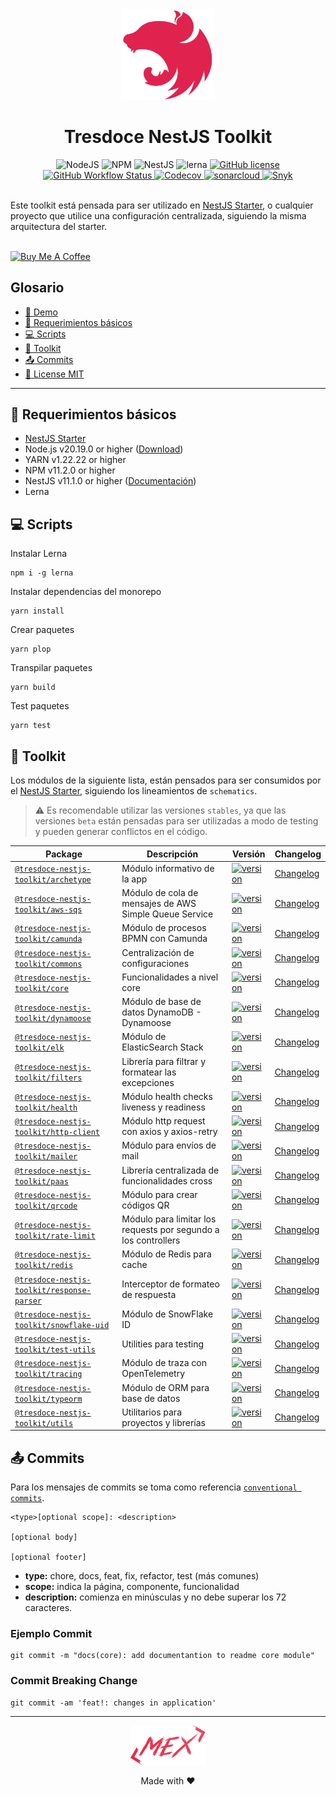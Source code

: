 <div align="center">
    <img alt="nestjs-logo" width="150" height="auto" src="https://raw.githubusercontent.com/tresdoce/tresdoce-nestjs-toolkit/master/.readme-static/iso-nestjs.svg" />
    <h1>Tresdoce NestJS Toolkit</h1>
</div>

<div align="center">
    <img src="https://img.shields.io/static/v1.svg?style=flat&label=NodeJS&message=v20.19.0&labelColor=339933&color=757575&logoColor=FFFFFF&logo=Node.js" alt="NodeJS"/>
    <img src="https://img.shields.io/static/v1.svg?style=flat&label=NPM&message=v11.2.0&labelColor=CB3837&logoColor=FFFFFF&color=757575&logo=npm" alt="NPM"/>
    <img src="https://img.shields.io/static/v1.svg?style=flat&label=NestJS&message=v11.1.0&labelColor=E0234E&logoColor=FFFFFF&color=757575&logo=Nestjs" alt="NestJS"/>
    <img src="https://img.shields.io/badge/maintained%20with-lerna-cc00ff.svg" alt="lerna">
    <a href="./license.md">
        <img src="https://img.shields.io/github/license/tresdoce/tresdoce-nestjs-toolkit?style=flat" alt="GitHub license" >
    </a>
    <br/>
    <a href="https://github.com/tresdoce/tresdoce-nestjs-toolkit/actions/workflows/master.yml" target="_blank">
        <img alt="GitHub Workflow Status" src="https://github.com/tresdoce/tresdoce-nestjs-toolkit/actions/workflows/master.yml/badge.svg?branch=master">
    </a>
    <a href="https://app.codecov.io/gh/tresdoce/tresdoce-nestjs-toolkit/" target="_blank">
        <img alt="Codecov" src="https://img.shields.io/codecov/c/github/tresdoce/tresdoce-nestjs-toolkit?logoColor=FFFFFF&logo=Codecov&labelColor=#F01F7A">
    </a>
    <a href="https://sonarcloud.io/summary/new_code?id=tresdoce_tresdoce-nestjs-toolkit" target="_blank">  
        <img src="https://sonarcloud.io/api/project_badges/measure?project=tresdoce_tresdoce-nestjs-toolkit&metric=alert_status" alt="sonarcloud">
    </a>
    <a href="https://snyk.io/test/github/tresdoce/tresdoce-nestjs-toolkit" target="_blank">
        <img src="https://snyk.io/test/github/tresdoce/tresdoce-nestjs-toolkit/badge.svg" alt="Snyk">
    </a>
    <br/> 
</div>
<br>

Este toolkit está pensada para ser utilizado en [NestJS Starter](https://github.com/rudemex/nestjs-starter), o cualquier
proyecto que utilice una configuración centralizada, siguiendo la misma arquitectura del starter.

<br>
<div>
    <a href="https://www.buymeacoffee.com/rudemex" target="_blank"><img src="https://cdn.buymeacoffee.com/buttons/v2/default-yellow.png" alt="Buy Me A Coffee" style="height: 40px !important;" ></a>
</div>

## Glosario

- [🥳 Demo](https://nestjs-starter.tresdoce.com.ar/v1/docs)
- [📝 Requerimientos básicos](#basic-requirements)
- [💻 Scripts](#scripts)
- [🧰 Toolkit](#toolkit)
- [📤 Commits](#commits)
- [📜 License MIT](license.md)
<!-- - [📊 Test Reports](https://tresdoce.github.io/tresdoce-nestjs-toolkit/mochawesome-report) -->

---

<a name="basic-requirements"></a>

## 📝 Requerimientos básicos

- [NestJS Starter](https://github.com/rudemex/nestjs-starter)
- Node.js v20.19.0 or higher ([Download](https://nodejs.org/es/download/))
- YARN v1.22.22 or higher
- NPM v11.2.0 or higher
- NestJS v11.1.0 or higher ([Documentación](https://nestjs.com/))
- Lerna

<a name="scripts"></a>

## 💻 Scripts

Instalar Lerna

```
npm i -g lerna
```

Instalar dependencias del monorepo

```
yarn install
```

Crear paquetes

```
yarn plop
```

Transpilar paquetes

```
yarn build
```

Test paquetes

```
yarn test
```

<a name="toolkit"></a>

## 🧰 Toolkit

Los módulos de la siguiente lista, están pensados para ser consumidos por
el [NestJS Starter](https://github.com/rudemex/nestjs-starter), siguiendo los lineamientos de `schematics`.

> ⚠️ Es recomendable utilizar las versiones `stables`, ya que las versiones `beta` están pensadas para ser utilizadas a modo de testing y pueden generar conflictos en el código.

| Package                                                                  | Descripción                                                    | Versión                                                                                                                                                         | Changelog                                            |
|--------------------------------------------------------------------------|----------------------------------------------------------------|-----------------------------------------------------------------------------------------------------------------------------------------------------------------|------------------------------------------------------|
| [`@tresdoce-nestjs-toolkit/archetype`](./packages/archetype)             | Módulo informativo de la app                                   | [![version](https://img.shields.io/npm/v/@tresdoce-nestjs-toolkit/archetype.svg)](https://www.npmjs.com/package/@tresdoce-nestjs-toolkit/archetype)             | [Changelog](./packages/archetype/CHANGELOG.md)       |
| [`@tresdoce-nestjs-toolkit/aws-sqs`](./packages/aws-sqs)                 | Módulo de cola de mensajes de AWS Simple Queue Service         | [![version](https://img.shields.io/npm/v/@tresdoce-nestjs-toolkit/aws-sqs.svg)](https://www.npmjs.com/package/@tresdoce-nestjs-toolkit/aws-sqs)                 | [Changelog](./packages/aws-sqs/CHANGELOG.md)         |
| [`@tresdoce-nestjs-toolkit/camunda`](./packages/camunda)                 | Módulo de procesos BPMN con Camunda                            | [![version](https://img.shields.io/npm/v/@tresdoce-nestjs-toolkit/camunda.svg)](https://www.npmjs.com/package/@tresdoce-nestjs-toolkit/camunda)                 | [Changelog](./packages/camunda/CHANGELOG.md)         |
| [`@tresdoce-nestjs-toolkit/commons`](./packages/commons)                 | Centralización de configuraciones                              | [![version](https://img.shields.io/npm/v/@tresdoce-nestjs-toolkit/commons.svg)](https://www.npmjs.com/package/@tresdoce-nestjs-toolkit/commons)                 | [Changelog](./packages/commons/CHANGELOG.md)         |
| [`@tresdoce-nestjs-toolkit/core`](./packages/core)                       | Funcionalidades a nivel core                                   | [![version](https://img.shields.io/npm/v/@tresdoce-nestjs-toolkit/core.svg)](https://www.npmjs.com/package/@tresdoce-nestjs-toolkit/core)                       | [Changelog](./packages/core/CHANGELOG.md)            |
| [`@tresdoce-nestjs-toolkit/dynamoose`](./packages/dynamoose)             | Módulo de base de datos DynamoDB - Dynamoose                   | [![version](https://img.shields.io/npm/v/@tresdoce-nestjs-toolkit/dynamoose.svg)](https://www.npmjs.com/package/@tresdoce-nestjs-toolkit/dynamoose)             | [Changelog](packages/dynamoose/CHANGELOG.md)         |
| [`@tresdoce-nestjs-toolkit/elk`](./packages/elk)                         | Módulo de ElasticSearch Stack                                  | [![version](https://img.shields.io/npm/v/@tresdoce-nestjs-toolkit/elk.svg)](https://www.npmjs.com/package/@tresdoce-nestjs-toolkit/elk)                         | [Changelog](./packages/elk/CHANGELOG.md)             |
| [`@tresdoce-nestjs-toolkit/filters`](./packages/filters)                 | Librería para filtrar y formatear las excepciones              | [![version](https://img.shields.io/npm/v/@tresdoce-nestjs-toolkit/filters.svg)](https://www.npmjs.com/package/@tresdoce-nestjs-toolkit/filters)                 | [Changelog](./packages/filters/CHANGELOG.md)         |
| [`@tresdoce-nestjs-toolkit/health`](./packages/health)                   | Módulo health checks liveness y readiness                      | [![version](https://img.shields.io/npm/v/@tresdoce-nestjs-toolkit/health.svg)](https://www.npmjs.com/package/@tresdoce-nestjs-toolkit/health)                   | [Changelog](./packages/health/CHANGELOG.md)          |
| [`@tresdoce-nestjs-toolkit/http-client`](./packages/http-client)         | Módulo http request con axios y axios-retry                    | [![version](https://img.shields.io/npm/v/@tresdoce-nestjs-toolkit/http-client.svg)](https://www.npmjs.com/package/@tresdoce-nestjs-toolkit/http-client)         | [Changelog](./packages/http-client/CHANGELOG.md)     |
| [`@tresdoce-nestjs-toolkit/mailer`](./packages/mailer)                   | Módulo para envíos de mail                                     | [![version](https://img.shields.io/npm/v/@tresdoce-nestjs-toolkit/mailer.svg)](https://www.npmjs.com/package/@tresdoce-nestjs-toolkit/mailer)                   | [Changelog](./packages/mailer/CHANGELOG.md)          |
| [`@tresdoce-nestjs-toolkit/paas`](./packages/paas)                       | Librería centralizada de funcionalidades cross                 | [![version](https://img.shields.io/npm/v/@tresdoce-nestjs-toolkit/paas.svg)](https://www.npmjs.com/package/@tresdoce-nestjs-toolkit/paas)                       | [Changelog](./packages/paas/CHANGELOG.md)            |
| [`@tresdoce-nestjs-toolkit/qrcode`](./packages/qrcode)                   | Módulo para crear códigos QR                                   | [![version](https://img.shields.io/npm/v/@tresdoce-nestjs-toolkit/qrcode.svg)](https://www.npmjs.com/package/@tresdoce-nestjs-toolkit/qrcode)                   | [Changelog](./packages/qrcode/CHANGELOG.md)          |
| [`@tresdoce-nestjs-toolkit/rate-limit`](./packages/rate-limit)           | Módulo para limitar los requests por segundo a los controllers | [![version](https://img.shields.io/npm/v/@tresdoce-nestjs-toolkit/rate-limit.svg)](https://www.npmjs.com/package/@tresdoce-nestjs-toolkit/rate-limit)           | [Changelog](./packages/rate-limit/CHANGELOG.md)      |
| [`@tresdoce-nestjs-toolkit/redis`](./packages/redis)                     | Módulo de Redis para cache                                     | [![version](https://img.shields.io/npm/v/@tresdoce-nestjs-toolkit/redis.svg)](https://www.npmjs.com/package/@tresdoce-nestjs-toolkit/redis)                     | [Changelog](./packages/redis/CHANGELOG.md)           |
| [`@tresdoce-nestjs-toolkit/response-parser`](./packages/response-parser) | Interceptor de formateo de respuesta                           | [![version](https://img.shields.io/npm/v/@tresdoce-nestjs-toolkit/response-parser.svg)](https://www.npmjs.com/package/@tresdoce-nestjs-toolkit/response-parser) | [Changelog](./packages/response-parser/CHANGELOG.md) |
| [`@tresdoce-nestjs-toolkit/snowflake-uid`](./packages/snowflake-uid)     | Módulo de SnowFlake ID                                         | [![version](https://img.shields.io/npm/v/@tresdoce-nestjs-toolkit/snowflake-uid.svg)](https://www.npmjs.com/package/@tresdoce-nestjs-toolkit/snowflake-uid)     | [Changelog](./packages/snowflake-uid/CHANGELOG.md)   |
| [`@tresdoce-nestjs-toolkit/test-utils`](./packages/test-utils)           | Utilities para testing                                         | [![version](https://img.shields.io/npm/v/@tresdoce-nestjs-toolkit/test-utils.svg)](https://www.npmjs.com/package/@tresdoce-nestjs-toolkit/test-utils)           | [Changelog](./packages/test-utils/CHANGELOG.md)      |
| [`@tresdoce-nestjs-toolkit/tracing`](./packages/tracing)                 | Módulo de traza con OpenTelemetry                              | [![version](https://img.shields.io/npm/v/@tresdoce-nestjs-toolkit/tracing.svg)](https://www.npmjs.com/package/@tresdoce-nestjs-toolkit/tracing)                 | [Changelog](./packages/tracing/CHANGELOG.md)         |
| [`@tresdoce-nestjs-toolkit/typeorm`](./packages/typeorm)                 | Módulo de ORM para base de datos                               | [![version](https://img.shields.io/npm/v/@tresdoce-nestjs-toolkit/typeorm.svg)](https://www.npmjs.com/package/@tresdoce-nestjs-toolkit/typeorm)                 | [Changelog](./packages/typeorm/CHANGELOG.md)         |
| [`@tresdoce-nestjs-toolkit/utils`](./packages/utils)                     | Utilitarios para proyectos y librerías                         | [![version](https://img.shields.io/npm/v/@tresdoce-nestjs-toolkit/utils.svg)](https://www.npmjs.com/package/@tresdoce-nestjs-toolkit/utils)                     | [Changelog](./packages/utils/CHANGELOG.md)           |
<!---PLOP-TOOLKIT-TABLE-->

<a name="commits"></a>

## 📤 Commits

Para los mensajes de commits se toma como
referencia [`conventional commits`](https://www.conventionalcommits.org/es/v1.0.0/#resumen).

```
<type>[optional scope]: <description>

[optional body]

[optional footer]
```

- **type:** chore, docs, feat, fix, refactor, test (más comunes)
- **scope:** indica la página, componente, funcionalidad
- **description:** comienza en minúsculas y no debe superar los 72 caracteres.

### Ejemplo Commit

```
git commit -m "docs(core): add documentantion to readme core module"
```

### Commit Breaking Change

```
git commit -am 'feat!: changes in application'
```

---

<div align="center">
    <a href="mailto:mdelgado@tresdoce.com.ar" target="_blank" alt="Send an email">
        <img src="https://raw.githubusercontent.com/tresdoce/tresdoce-nestjs-toolkit/master/.readme-static/logo-mex-red.svg" width="120" alt="Mex" />
    </a><br/>
    <p>Made with ❤️</p>
</div>
